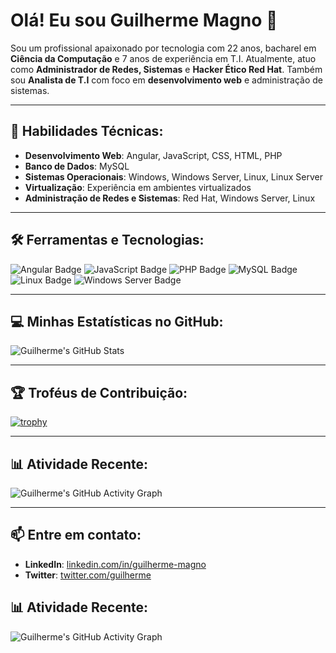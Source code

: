 # Olá! Eu sou Guilherme Magno 👋
Sou um profissional apaixonado por tecnologia com 22 anos, bacharel em **Ciência da Computação** e 7 anos de experiência em T.I. Atualmente, atuo como **Administrador de Redes, Sistemas** e **Hacker Ético Red Hat**. Também sou **Analista de T.I** com foco em **desenvolvimento web** e administração de sistemas.

---

## 🚀 Habilidades Técnicas:
- **Desenvolvimento Web**: Angular, JavaScript, CSS, HTML, PHP
- **Banco de Dados**: MySQL
- **Sistemas Operacionais**: Windows, Windows Server, Linux, Linux Server
- **Virtualização**: Experiência em ambientes virtualizados
- **Administração de Redes e Sistemas**: Red Hat, Windows Server, Linux

---

## 🛠️ Ferramentas e Tecnologias:
![Angular Badge](https://img.shields.io/badge/Angular-DD0031?style=for-the-badge&logo=angular&logoColor=white)
![JavaScript Badge](https://img.shields.io/badge/JavaScript-F7DF1E?style=for-the-badge&logo=javascript&logoColor=black)
![PHP Badge](https://img.shields.io/badge/PHP-777BB4?style=for-the-badge&logo=php&logoColor=white)
![MySQL Badge](https://img.shields.io/badge/MySQL-4479A1?style=for-the-badge&logo=mysql&logoColor=white)
![Linux Badge](https://img.shields.io/badge/Linux-FCC624?style=for-the-badge&logo=linux&logoColor=black)
![Windows Server Badge](https://img.shields.io/badge/Windows_Server-0078D6?style=for-the-badge&logo=windows&logoColor=white)

---

## 💻 Minhas Estatísticas no GitHub:
![Guilherme's GitHub Stats](https://github-readme-stats.vercel.app/api?username=Magnook&show_icons=true&theme=radical)

---

## 🏆 Troféus de Contribuição:
[![trophy](https://github-profile-trophy.vercel.app/?username=Magnook&theme=onedark)](https://github.com/ryo-ma/github-profile-trophy)

---

## 📊 Atividade Recente:
![Guilherme's GitHub Activity Graph](https://activity-graph.herokuapp.com/graph?username=Magnook&theme=github)

---

## 📫 Entre em contato:
- **LinkedIn**: [linkedin.com/in/guilherme-magno](https://linkedin.com/in/seu_linkedin)
- **Twitter**: [twitter.com/guilherme](https://twitter.com/seu_twitter)

## 📊 Atividade Recente:
![Guilherme's GitHub Activity Graph](https://activity-graph.herokuapp.com/graph?username=Magnook&theme=github)